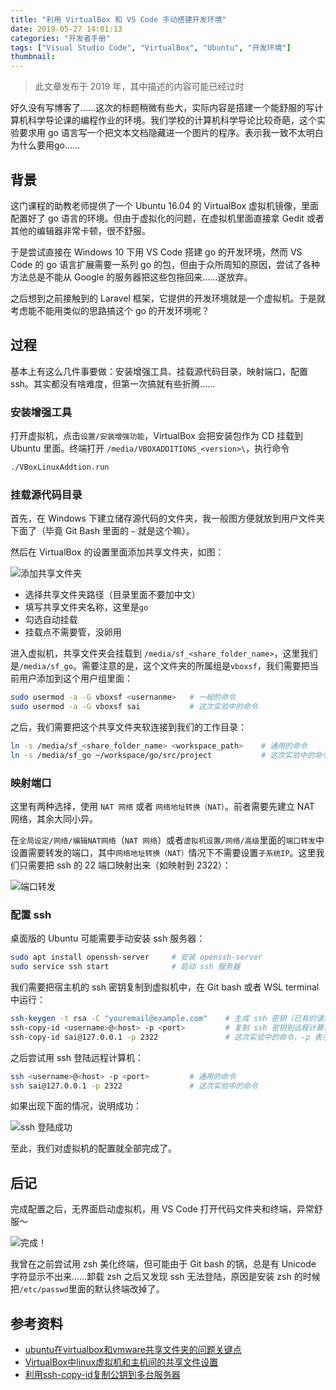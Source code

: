 ```yaml
---
title: "利用 VirtualBox 和 VS Code 手动搭建开发环境"
date: 2019-05-27 14:01:13
categories: "开发者手册"
tags: ["Visual Studio Code", "VirtualBox", "Ubuntu", "开发环境"]
thumbnail:
---
```


> 此文章发布于 2019 年，其中描述的内容可能已经过时

好久没有写博客了……这次的标题稍微有些大，实际内容是搭建一个能舒服的写计算机科学导论课的编程作业的环境。我们学校的计算机科学导论比较奇葩，这个实验要求用 go 语言写一个把文本文档隐藏进一个图片的程序。表示我一致不太明白为什么要用go……

## 背景
这门课程的助教老师提供了一个 Ubuntu 16.04 的 VirtualBox 虚拟机镜像，里面配置好了 go 语言的环境。但由于虚拟化的问题，在虚拟机里面直接拿 Gedit 或者其他的编辑器非常卡顿，很不舒服。

于是尝试直接在 Windows 10 下用 VS Code 搭建 go 的开发环境，然而 VS Code 的 go 语言扩展需要一系列 go 的包，但由于众所周知的原因，尝试了各种方法总是不能从 Google 的服务器把这些包拖回来……遂放弃。

之后想到之前接触到的 Laravel 框架，它提供的开发环境就是一个虚拟机。于是就考虑能不能用类似的思路搞这个 go 的开发环境呢？

## 过程
基本上有这么几件事要做：安装增强工具、挂载源代码目录，映射端口，配置 ssh。其实都没有啥难度，但第一次搞就有些折腾……

### 安装增强工具
打开虚拟机，点击`设置/安装增强功能`，VirtualBox 会把安装包作为 CD 挂载到 Ubuntu 里面。终端打开 `/media/VBOXADDITIONS_<version>\`，执行命令
```bash
./VBoxLinuxAddtion.run
```

### 挂载源代码目录
首先，在 Windows 下建立储存源代码的文件夹，我一般图方便就放到用户文件夹下面了（毕竟 Git Bash 里面的 `~` 就是这个嘛）。

然后在 VirtualBox 的设置里面添加共享文件夹，如图：

![添加共享文件夹](p1.png)

* 选择共享文件夹路径（目录里面不要加中文）
* 填写共享文件夹名称，这里是`go`
* 勾选自动挂载
* 挂载点不需要管，没卵用

进入虚拟机，共享文件夹会挂载到 `/media/sf_<share_folder_name>`，这里我们是`/media/sf_go`。需要注意的是，这个文件夹的所属组是`vboxsf`，我们需要把当前用户添加到这个用户组里面：
```bash
sudo usermod -a -G vboxsf <usernanme>   # 一般的命令
sudo usermod -a -G vboxsf sai           # 这次实验中的命令
```

之后，我们需要把这个共享文件夹软连接到我们的工作目录：
```bash
ln -s /media/sf_<share_folder_name> <workspace_path>    # 通用的命令
ln -s /media/sf_go ~/workspace/go/src/project           # 这次实验中的命令
```

### 映射端口
这里有两种选择，使用 `NAT 网络` 或者 `网络地址转换（NAT）`。前者需要先建立 NAT 网络，其余大同小异。

在`全局设定/网络/编辑NAT网络`（`NAT 网络`）或者`虚拟机设置/网络/高级`里面的`端口转发`中设置需要转发的端口，其中`网络地址转换（NAT）`情况下不需要设置`子系统IP`。这里我们只需要把 ssh 的 22 端口映射出来（如映射到 2322）：

![端口转发](p2.png)

### 配置 ssh
桌面版的 Ubuntu 可能需要手动安装 ssh 服务器：
```bash
sudo apt install openssh-server     # 安装 openssh-server
sudo service ssh start              # 启动 ssh 服务器
```

我们需要把宿主机的 ssh 密钥复制到虚拟机中，在 Git bash 或者 WSL terminal 中运行：
```bash
ssh-keygen -t rsa -C "youremail@example.com"    # 生成 ssh 密钥（已有的请忽略）
ssh-copy-id <username>@<host> -p <port>         # 复制 ssh 密钥到远程计算机，“-p <port>”可以省略
ssh-copy-id sai@127.0.0.1 -p 2322               # 这次实验中的命令，-p 表示端口号
```

之后尝试用 ssh 登陆远程计算机：
```bash
ssh <username>@<host> -p <port>         # 通用的命令
ssh sai@127.0.0.1 -p 2322               # 这次实验中的命令
```

如果出现下面的情况，说明成功：

![ssh 登陆成功](p3.png)

至此，我们对虚拟机的配置就全部完成了。

## 后记
完成配置之后，无界面启动虚拟机，用 VS Code 打开代码文件夹和终端，异常舒服～

![完成！](p4.png)

我曾在之前尝试用 zsh 美化终端，但可能由于 Git bash 的锅，总是有 Unicode 字符显示不出来……卸载 zsh 之后又发现 ssh 无法登陆，原因是安装 zsh 的时候把`/etc/passwd`里面的默认终端改掉了。

## 参考资料
- [ubuntu在virtualbox和vmware共享文件夹的问题关键点](https://www.jianshu.com/p/52c4ae8e512f)
- [VirtualBox中linux虚拟机和主机间的共享文件设置](https://www.cnblogs.com/lilyonly/p/6518749.html)
- [利用ssh-copy-id复制公钥到多台服务器](https://www.cnblogs.com/panchong/p/6027138.html)
